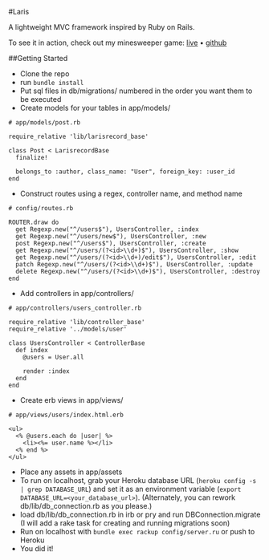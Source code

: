 #Laris

A lightweight MVC framework inspired by Ruby on Rails.

To see it in action, check out my minesweeper game: [live][minesweeper]	•  [github][minesweeper-github]

##Getting Started
* Clone the repo
* run `bundle install`
* Put sql files in db/migrations/ numbered in the order you want them to be executed
* Create models for your tables in app/models/

```
# app/models/post.rb

require_relative 'lib/larisrecord_base'

class Post < LarisrecordBase
  finalize!

  belongs_to :author, class_name: "User", foreign_key: :user_id
end
```

* Construct routes using a regex, controller name, and method name

```
# config/routes.rb

ROUTER.draw do
  get Regexp.new("^/users$"), UsersController, :index
  get Regexp.new("^/users/new$"), UsersController, :new
  post Regexp.new("^/users$"), UsersController, :create
  get Regexp.new("^/users/(?<id>\\d+)$"), UsersController, :show
  get Regexp.new("^/users/(?<id>\\d+)/edit$"), UsersController, :edit
  patch Regexp.new("^/users/(?<id>\\d+)$"), UsersController, :update
  delete Regexp.new("^/users/(?<id>\\d+)$"), UsersController, :destroy
end
```
* Add controllers in app/controllers/

```
# app/controllers/users_controller.rb

require_relative 'lib/controller_base'
require_relative '../models/user'

class UsersController < ControllerBase
  def index
    @users = User.all

    render :index
  end
end
```

* Create erb views in app/views/<controller>

```
# app/views/users/index.html.erb

<ul>
  <% @users.each do |user| %>
    <li><%= user.name %></li>
  <% end %>
</ul>
```
* Place any assets in app/assets
* To run on localhost, grab your Heroku database URL (`heroku config -s | grep DATABASE_URL`) and set it as an environment variable (`export DATABASE_URL=<your_database_url>`). (Alternately, you can rework db/lib/db_connection.rb as you please.)
* load db/lib/db_connection.rb in irb or pry and run DBConnection.migrate (I will add a rake task for creating and running migrations soon)
* Run on localhost with `bundle exec rackup config/server.ru` or push to Heroku
* You did it!

[minesweeper]: http://minesweepers.herokuapp.com
[minesweeper-github]: http://github.com/composerinteralia/minesweeper/

